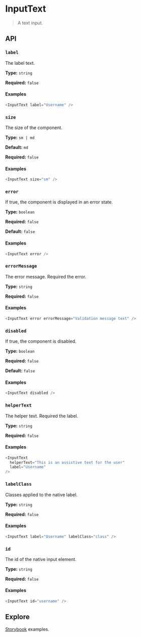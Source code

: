 # InputText

> A text input.

## API

### `label`

The label text.

**Type:** `string`

**Required:** `false`

#### Examples

```js
<InputText label="Username" />
```

### `size`

The size of the component.

**Type:** `sm | md`

**Default:** `md`

**Required:** `false`

#### Examples

```js
<InputText size="sm" />
```

### `error`

If true, the component is displayed in an error state.

**Type:** `boolean`

**Required:** `false`

**Default:** `false`

#### Examples

```js
<InputText error />
```

### `errorMessage`

The error message. Required the error.

**Type:** `string`

**Required:** `false`

#### Examples

```js
<InputText error errorMessage="Validation message text" />
```

### `disabled`

If true, the component is disabled.

**Type:** `boolean`

**Required:** `false`

**Default:** `false`

#### Examples

```js
<InputText disabled />
```

### `helperText`

The helper text. Required the label.

**Type:** `string`

**Required:** `false`

#### Examples

```js
<InputText
  helperText="This is an assistive text for the user"
  label="Username"
/>
```

### `labelClass`

Classes applied to the native label.

**Type:** `string`

**Required:** `false`

#### Examples

```js
<InputText label="Username" labelClass="class" />
```

### `id`

The id of the native input element.

**Type:** `string`

**Required:** `false`

#### Examples

```js
<InputText id="username" />
```

## Explore

[Storybook](https://master--6039faf22bc1890023504a43.chromatic.com/?path=/story/inputtext--input-text) examples.
